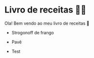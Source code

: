 # Livro de receitas :man_cook:



Ola! Bem vendo ao meu livro de receitas :wave:

- Strogonoff de frango

- Pavê

- Test
